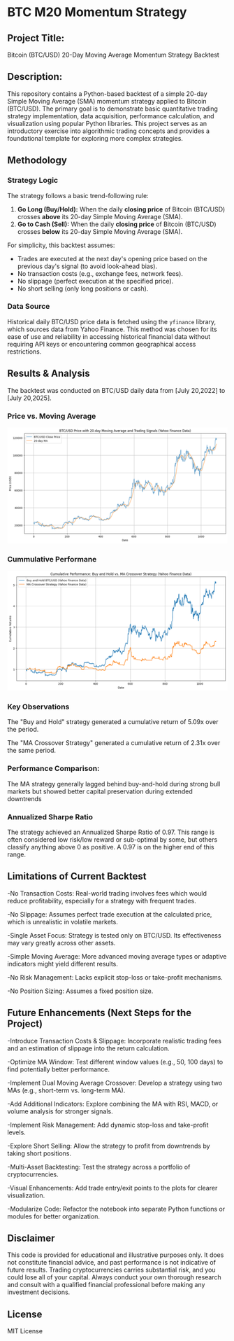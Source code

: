 # BTC M20 Momentum Strategy
## Project Title:

Bitcoin (BTC/USD) 20-Day Moving Average Momentum Strategy Backtest

## Description: 

This repository contains a Python-based backtest of a simple 20-day Simple Moving Average (SMA) momentum strategy applied to Bitcoin (BTC/USD). The primary goal is to demonstrate basic quantitative trading strategy implementation, data acquisition, performance calculation, and visualization using popular Python libraries.
This project serves as an introductory exercise into algorithmic trading concepts and provides a foundational template for exploring more complex strategies.

## Methodology

### Strategy Logic

The strategy follows a basic trend-following rule:
1.  **Go Long (Buy/Hold):** When the daily **closing price** of Bitcoin (BTC/USD) crosses **above** its 20-day Simple Moving Average (SMA).
2.  **Go to Cash (Sell):** When the daily **closing price** of Bitcoin (BTC/USD) crosses **below** its 20-day Simple Moving Average (SMA).

For simplicity, this backtest assumes:
* Trades are executed at the next day's opening price based on the previous day's signal (to avoid look-ahead bias).
* No transaction costs (e.g., exchange fees, network fees).
* No slippage (perfect execution at the specified price).
* No short selling (only long positions or cash).

### Data Source

Historical daily BTC/USD price data is fetched using the `yfinance` library, which sources data from Yahoo Finance. This method was chosen for its ease of use and reliability in accessing historical financial data without requiring API keys or encountering common geographical access restrictions.

## Results & Analysis

The backtest was conducted on BTC/USD daily data from [July 20,2022] to [July 20,2025].

### Price vs. Moving Average

![BTC Price vs MA Plot](https://raw.githubusercontent.com/AryanC2576/Quant_fin/refs/heads/main/price_ma_plot.png)

### Cummulative Performane

![Cummulative Performance Plot](https://raw.githubusercontent.com/AryanC2576/Quant_fin/refs/heads/main/cummulative_performance_plot.png)

### Key Observations

The "Buy and Hold" strategy generated a cumulative return of 5.09x over the period.

The "MA Crossover Strategy" generated a cumulative return of 2.31x over the same period.

### Performance Comparison: 
The MA strategy generally lagged behind buy-and-hold during strong bull markets but showed better capital preservation during extended downtrends

### Annualized Sharpe Ratio

The strategy achieved an Annualized Sharpe Ratio of 0.97. This range is often considered low risk/low reward or sub-optimal by some, but others classify anything above 0 as positive. A 0.97 is on the higher end of this range.

## Limitations of Current Backtest
-No Transaction Costs: Real-world trading involves fees which would reduce profitability, especially for a strategy with frequent trades.

-No Slippage: Assumes perfect trade execution at the calculated price, which is unrealistic in volatile markets.

-Single Asset Focus: Strategy is tested only on BTC/USD. Its effectiveness may vary greatly across other assets.

-Simple Moving Average: More advanced moving average types or adaptive indicators might yield different results.

-No Risk Management: Lacks explicit stop-loss or take-profit mechanisms.

-No Position Sizing: Assumes a fixed position size.

## Future Enhancements (Next Steps for the Project)
-Introduce Transaction Costs & Slippage: Incorporate realistic trading fees and an estimation of slippage into the return calculation.

-Optimize MA Window: Test different window values (e.g., 50, 100 days) to find potentially better performance.

-Implement Dual Moving Average Crossover: Develop a strategy using two MAs (e.g., short-term vs. long-term MA).

-Add Additional Indicators: Explore combining the MA with RSI, MACD, or volume analysis for stronger signals.

-Implement Risk Management: Add dynamic stop-loss and take-profit levels.

-Explore Short Selling: Allow the strategy to profit from downtrends by taking short positions.

-Multi-Asset Backtesting: Test the strategy across a portfolio of cryptocurrencies.

-Visual Enhancements: Add trade entry/exit points to the plots for clearer visualization.

-Modularize Code: Refactor the notebook into separate Python functions or modules for better organization.

## Disclaimer

This code is provided for educational and illustrative purposes only. It does not constitute financial advice, and past performance is not indicative of future results. Trading cryptocurrencies carries substantial risk, and you could lose all of your capital. Always conduct your own thorough research and consult with a qualified financial professional before making any investment decisions.

## License

MIT License 
